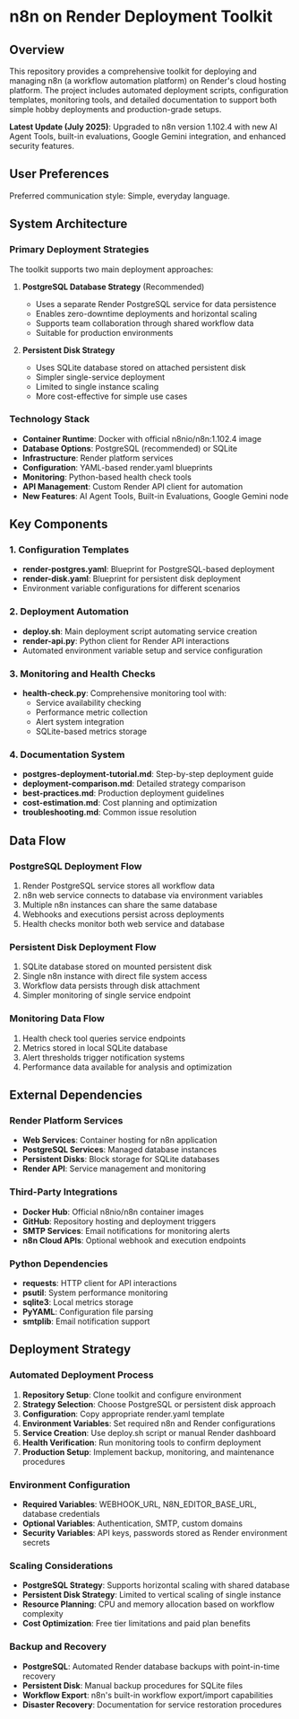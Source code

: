 # n8n on Render Deployment Toolkit

## Overview

This repository provides a comprehensive toolkit for deploying and managing n8n (a workflow automation platform) on Render's cloud hosting platform. The project includes automated deployment scripts, configuration templates, monitoring tools, and detailed documentation to support both simple hobby deployments and production-grade setups.

**Latest Update (July 2025)**: Upgraded to n8n version 1.102.4 with new AI Agent Tools, built-in evaluations, Google Gemini integration, and enhanced security features.

## User Preferences

Preferred communication style: Simple, everyday language.

## System Architecture

### Primary Deployment Strategies

The toolkit supports two main deployment approaches:

1. **PostgreSQL Database Strategy** (Recommended)
   - Uses a separate Render PostgreSQL service for data persistence
   - Enables zero-downtime deployments and horizontal scaling
   - Supports team collaboration through shared workflow data
   - Suitable for production environments

2. **Persistent Disk Strategy**
   - Uses SQLite database stored on attached persistent disk
   - Simpler single-service deployment
   - Limited to single instance scaling
   - More cost-effective for simple use cases

### Technology Stack

- **Container Runtime**: Docker with official n8nio/n8n:1.102.4 image
- **Database Options**: PostgreSQL (recommended) or SQLite
- **Infrastructure**: Render platform services
- **Configuration**: YAML-based render.yaml blueprints
- **Monitoring**: Python-based health check tools
- **API Management**: Custom Render API client for automation
- **New Features**: AI Agent Tools, Built-in Evaluations, Google Gemini node

## Key Components

### 1. Configuration Templates
- **render-postgres.yaml**: Blueprint for PostgreSQL-based deployment
- **render-disk.yaml**: Blueprint for persistent disk deployment
- Environment variable configurations for different scenarios

### 2. Deployment Automation
- **deploy.sh**: Main deployment script automating service creation
- **render-api.py**: Python client for Render API interactions
- Automated environment variable setup and service configuration

### 3. Monitoring and Health Checks
- **health-check.py**: Comprehensive monitoring tool with:
  - Service availability checking
  - Performance metric collection
  - Alert system integration
  - SQLite-based metrics storage

### 4. Documentation System
- **postgres-deployment-tutorial.md**: Step-by-step deployment guide
- **deployment-comparison.md**: Detailed strategy comparison
- **best-practices.md**: Production deployment guidelines
- **cost-estimation.md**: Cost planning and optimization
- **troubleshooting.md**: Common issue resolution

## Data Flow

### PostgreSQL Deployment Flow
1. Render PostgreSQL service stores all workflow data
2. n8n web service connects to database via environment variables
3. Multiple n8n instances can share the same database
4. Webhooks and executions persist across deployments
5. Health checks monitor both web service and database

### Persistent Disk Deployment Flow
1. SQLite database stored on mounted persistent disk
2. Single n8n instance with direct file system access
3. Workflow data persists through disk attachment
4. Simpler monitoring of single service endpoint

### Monitoring Data Flow
1. Health check tool queries service endpoints
2. Metrics stored in local SQLite database
3. Alert thresholds trigger notification systems
4. Performance data available for analysis and optimization

## External Dependencies

### Render Platform Services
- **Web Services**: Container hosting for n8n application
- **PostgreSQL Services**: Managed database instances
- **Persistent Disks**: Block storage for SQLite databases
- **Render API**: Service management and monitoring

### Third-Party Integrations
- **Docker Hub**: Official n8nio/n8n container images
- **GitHub**: Repository hosting and deployment triggers
- **SMTP Services**: Email notifications for monitoring alerts
- **n8n Cloud APIs**: Optional webhook and execution endpoints

### Python Dependencies
- **requests**: HTTP client for API interactions
- **psutil**: System performance monitoring
- **sqlite3**: Local metrics storage
- **PyYAML**: Configuration file parsing
- **smtplib**: Email notification support

## Deployment Strategy

### Automated Deployment Process
1. **Repository Setup**: Clone toolkit and configure environment
2. **Strategy Selection**: Choose PostgreSQL or persistent disk approach
3. **Configuration**: Copy appropriate render.yaml template
4. **Environment Variables**: Set required n8n and Render configurations
5. **Service Creation**: Use deploy.sh script or manual Render dashboard
6. **Health Verification**: Run monitoring tools to confirm deployment
7. **Production Setup**: Implement backup, monitoring, and maintenance procedures

### Environment Configuration
- **Required Variables**: WEBHOOK_URL, N8N_EDITOR_BASE_URL, database credentials
- **Optional Variables**: Authentication, SMTP, custom domains
- **Security Variables**: API keys, passwords stored as Render environment secrets

### Scaling Considerations
- **PostgreSQL Strategy**: Supports horizontal scaling with shared database
- **Persistent Disk Strategy**: Limited to vertical scaling of single instance
- **Resource Planning**: CPU and memory allocation based on workflow complexity
- **Cost Optimization**: Free tier limitations and paid plan benefits

### Backup and Recovery
- **PostgreSQL**: Automated Render database backups with point-in-time recovery
- **Persistent Disk**: Manual backup procedures for SQLite files
- **Workflow Export**: n8n's built-in workflow export/import capabilities
- **Disaster Recovery**: Documentation for service restoration procedures
